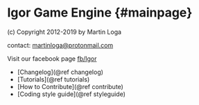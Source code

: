 Igor Game Engine                                    {#mainpage}
================

(c) Copyright 2012-2019 by Martin Loga
    
contact: martinloga@protonmail.com

Visit our facebook page [fb/Igor](https://www.facebook.com/IgorThreeD)

 - [Changelog](@ref changelog)
 - [Tutorials](@ref tutorials)
 - [How to Contribute](@ref contribute)
 - [Coding style guide](@ref styleguide)
 
  
